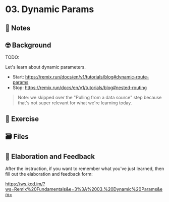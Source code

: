# 03. Dynamic Params

## 📝 Notes

## 🤓 Background

TODO:

Let's learn about dynamic parameters.

- Start: https://remix.run/docs/en/v1/tutorials/blog#dynamic-route-params
- Stop: https://remix.run/docs/en/v1/tutorials/blog#nested-routing

> Note: we skipped over the "Pulling from a data source" step because that's not
> super relevant for what we're learning today.

## 💪 Exercise

## 🗃 Files

## 🦉 Elaboration and Feedback

After the instruction, if you want to remember what you've just learned, then
fill out the elaboration and feedback form:

https://ws.kcd.im/?ws=Remix%20Fundamentals&e=3%3A%2003.%20Dynamic%20Params&em=